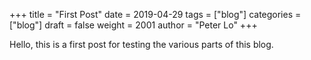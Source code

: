 +++
title = "First Post"
date = 2019-04-29
tags = ["blog"]
categories = ["blog"]
draft = false
weight = 2001
author = "Peter Lo"
+++

Hello, this is a first post for testing the various parts of this blog.
